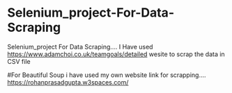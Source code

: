 # Selenium_project-For-Data-Scraping
Selenium_project For Data Scraping.... I Have used https://www.adamchoi.co.uk/teamgoals/detailed  wesite to scrap the data in CSV file



#For Beautiful Soup i have used my own website link for scrapping.... https://rohanprasadgupta.w3spaces.com/
